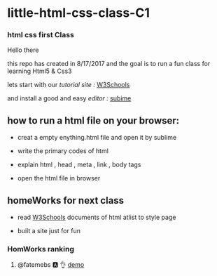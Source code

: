 # little-html-css-class-C1
### html css first Class

Hello there

this repo has created in 8/17/2017 and the goal is to run a fun class for learning Html5 & Css3

lets start with our *tutorial site :* [W3Schools](https://www.w3schools.com/)

and install a good and easy *editor :* [subime](https://www.sublimetext.com/)

## how to run a html file on your browser:

* creat a empty enything.html file and open it by sublime

* write the primary codes of html 

* explain html , head , meta , link , body tags

* open the html file in browser

## homeWorks for next class

* read [W3Schools](https://www.w3schools.com/) documents of html atlist to style page

* built a site just for fun 

### HomWorks ranking
1. @fatemebs  :a: :ok_hand:  [demo](https://magolestani.github.io/little-html-css-class-C1/FatemeBS/)
